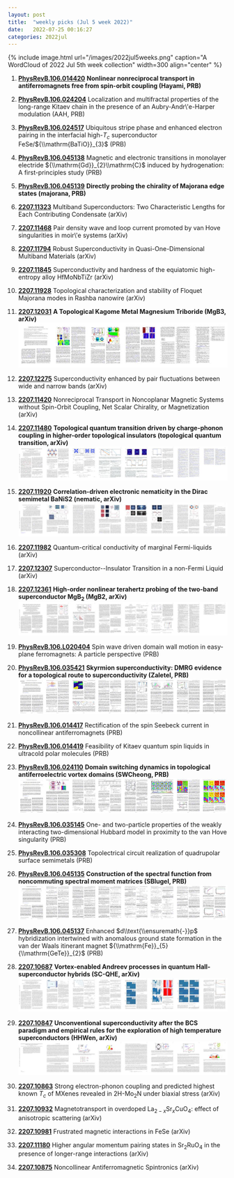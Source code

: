 ```yaml
---
layout: post
title:  "weekly picks (Jul 5 week 2022)"
date:   2022-07-25 00:16:27
categories: 2022jul
---
```


{% include image.html url="/images/2022jul5weeks.png" caption="A WordCloud of 2022 Jul 5th week collection" width=300 align="center" %}



1. **[PhysRevB.106.014420](https://link.aps.org/doi/10.1103/PhysRevB.106.014420)** **Nonlinear nonreciprocal transport in antiferromagnets free from spin-orbit coupling (Hayami, PRB)**

1. **[PhysRevB.106.024204](https://link.aps.org/doi/10.1103/PhysRevB.106.024204)** Localization and multifractal properties of the long-range Kitaev chain in the presence of an Aubry-Andr\\'e-Harper modulation (AAH, PRB)

1. **[PhysRevB.106.024517](https://link.aps.org/doi/10.1103/PhysRevB.106.024517)** Ubiquitous stripe phase and enhanced electron pairing in the interfacial high-${T}_{c}$ superconductor FeSe/${\\mathrm{BaTiO}}_{3}$ (PRB)

1. **[PhysRevB.106.045138](https://link.aps.org/doi/10.1103/PhysRevB.106.045138)** Magnetic and electronic transitions in monolayer electride ${\\mathrm{Gd}}_{2}\\mathrm{C}$ induced by hydrogenation: A first-principles study (PRB)

1. **[PhysRevB.106.045139](https://link.aps.org/doi/10.1103/PhysRevB.106.045139)** **Directly probing the chirality of Majorana edge states (majorana, PRB)**



1. **[2207.11323](http://arxiv.org/abs/2207.11323)** Multiband Superconductors: Two Characteristic Lengths for Each Contributing Condensate (arXiv)

1. **[2207.11468](http://arxiv.org/abs/2207.11468)** Pair density wave and loop current promoted by van Hove singularities in moir\\'e systems (arXiv)

1. **[2207.11794](http://arxiv.org/abs/2207.11794)** Robust Superconductivity in Quasi-One-Dimensional Multiband Materials (arXiv)

1. **[2207.11845](http://arxiv.org/abs/2207.11845)** Superconductivity and hardness of the equiatomic high-entropy alloy HfMoNbTiZr (arXiv)

1. **[2207.11928](http://arxiv.org/abs/2207.11928)** Topological characterization and stability of Floquet Majorana modes in Rashba nanowire (arXiv)

1. **[2207.12031](http://arxiv.org/abs/2207.12031)** **A Topological Kagome Metal Magnesium Triboride (MgB3, arXiv)** ![](/images/2207.12031.pdf.jpg)

1. **[2207.12275](http://arxiv.org/abs/2207.12275)** Superconductivity enhanced by pair fluctuations between wide and narrow bands (arXiv)




1. **[2207.11420](http://arxiv.org/abs/2207.11420)** Nonreciprocal Transport in Noncoplanar Magnetic Systems without Spin-Orbit Coupling, Net Scalar Chirality, or Magnetization (arXiv)

1. **[2207.11480](http://arxiv.org/abs/2207.11480)** **Topological quantum transition driven by charge-phonon coupling in higher-order topological insulators (topological quantum transition, arXiv)** ![](/images/2207.11480.pdf.jpg)

1. **[2207.11920](http://arxiv.org/abs/2207.11920)** **Correlation-driven electronic nematicity in the Dirac semimetal BaNiS2 (nematic, arXiv)** ![](/images/2207.11920.pdf.jpg)

1. **[2207.11982](http://arxiv.org/abs/2207.11982)** Quantum-critical conductivity of marginal Fermi-liquids (arXiv)

1. **[2207.12307](http://arxiv.org/abs/2207.12307)** Superconductor--Insulator Transition in a non-Fermi Liquid (arXiv)

1. **[2207.12361](http://arxiv.org/abs/2207.12361)** **High-order nonlinear terahertz probing of the two-band superconductor MgB$_2$ (MgB2, arXiv)** ![](/images/2207.12361.pdf.jpg)




1. **[PhysRevB.106.L020404](https://link.aps.org/doi/10.1103/PhysRevB.106.L020404)** Spin wave driven domain wall motion in easy-plane ferromagnets: A particle perspective (PRB)

1. **[PhysRevB.106.035421](https://link.aps.org/doi/10.1103/PhysRevB.106.035421)** **Skyrmion superconductivity: DMRG evidence for a topological route to superconductivity (Zaletel, PRB)** ![](/images/PhysRevB.106.035421.pdf.jpg)

1. **[PhysRevB.106.014417](https://link.aps.org/doi/10.1103/PhysRevB.106.014417)** Rectification of the spin Seebeck current in noncollinear antiferromagnets (PRB)

1. **[PhysRevB.106.014419](https://link.aps.org/doi/10.1103/PhysRevB.106.014419)** Feasibility of Kitaev quantum spin liquids in ultracold polar molecules (PRB)

1. **[PhysRevB.106.024110](https://link.aps.org/doi/10.1103/PhysRevB.106.024110)** **Domain switching dynamics in topological antiferroelectric vortex domains (SWCheong, PRB)** ![](/images/PhysRevB.106.024110.pdf.jpg)

1. **[PhysRevB.106.035145](https://link.aps.org/doi/10.1103/PhysRevB.106.035145)** One- and two-particle properties of the weakly interacting two-dimensional Hubbard model in proximity to the van Hove singularity (PRB)

1. **[PhysRevB.106.035308](https://link.aps.org/doi/10.1103/PhysRevB.106.035308)** Topolectrical circuit realization of quadrupolar surface semimetals (PRB)

1. **[PhysRevB.106.045135](https://link.aps.org/doi/10.1103/PhysRevB.106.045135)** **Construction of the spectral function from noncommuting spectral moment matrices (SBlugel, PRB)** ![](/images/PhysRevB.106.045135.pdf.jpg)

1. **[PhysRevB.106.045137](https://link.aps.org/doi/10.1103/PhysRevB.106.045137)** Enhanced $d\\text{\\ensuremath{-}}p$ hybridization intertwined with anomalous ground state formation in the van der Waals itinerant magnet ${\\mathrm{Fe}}_{5}{\\mathrm{GeTe}}_{2}$ (PRB)




1. **[2207.10687](http://arxiv.org/abs/2207.10687)** **Vortex-enabled Andreev processes in quantum Hall-superconductor hybrids (SC-QHE, arXiv)** ![](/images/2207.10687.pdf.jpg)

1. **[2207.10847](http://arxiv.org/abs/2207.10847)** **Unconventional superconductivity after the BCS paradigm and empirical rules for the exploration of high temperature superconductors (HHWen, arXiv)** ![](/images/2207.10847.pdf.jpg)

1. **[2207.10863](http://arxiv.org/abs/2207.10863)** Strong electron-phonon coupling and predicted highest known $T_{c}$ of MXenes revealed in 2H-Mo$_{2}$N under biaxial stress (arXiv)

1. **[2207.10932](http://arxiv.org/abs/2207.10932)** Magnetotransport in overdoped La$_{2-x}$Sr$_x$CuO$_4$: effect of anisotropic scattering (arXiv)

1. **[2207.10981](http://arxiv.org/abs/2207.10981)** Frustrated magnetic interactions in FeSe (arXiv)

1. **[2207.11180](http://arxiv.org/abs/2207.11180)** Higher angular momentum pairing states in Sr$_2$RuO$_4$ in the presence of longer-range interactions (arXiv)

1. **[2207.10875](http://arxiv.org/abs/2207.10875)** Noncollinear Antiferromagnetic Spintronics (arXiv)
